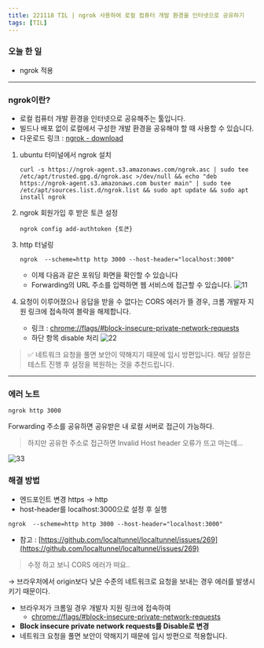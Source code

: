 ```yaml
---
title: 221118 TIL | ngrok 사용하여 로컬 컴퓨터 개발 환경을 인터넷으로 공유하기
tags: [TIL]
---
```


### 오늘 한 일
- ngrok 적용

---

### ngrok이란?

- 로컬 컴퓨터 개발 환경을 인터넷으로 공유해주는 툴입니다.
- 빌드나 배포 없이 로컬에서 구성한 개발 환경을 공유해야 할 때 사용할 수 있습니다.
- 다운로드 링크 :  [ngrok - download](https://ngrok.com/download)

1. ubuntu 터미널에서 ngrok 설치
    
    ```tsx
    curl -s https://ngrok-agent.s3.amazonaws.com/ngrok.asc | sudo tee /etc/apt/trusted.gpg.d/ngrok.asc >/dev/null && echo "deb https://ngrok-agent.s3.amazonaws.com buster main" | sudo tee /etc/apt/sources.list.d/ngrok.list && sudo apt update && sudo apt install ngrok
    ```
    
2. ngrok 회원가입 후 받은 토큰 설정
    
    ```tsx
    ngrok config add-authtoken {토큰}
    ```
    
3. http 터널링
    
    ```tsx
    ngrok  --scheme=http http 3000 --host-header="localhost:3000"
    ```
    
    - 이제 다음과 같은 포워딩 화면을 확인할 수 있습니다
    - Forwarding의 URL 주소를 입력하면 웹 서비스에 접근할 수 있습니다.
    ![11](https://user-images.githubusercontent.com/76581207/202723424-a314f7f0-b926-415e-8ccc-77fd2374a592.png)
4. 요청이 이루어졌으나 응답을 받을 수 없다는 CORS 에러가 뜰 경우, 
크롬 개발자 지원 링크에 접속하여 블락을 해제합니다.
    - 링크 : [chrome://flags/#block-insecure-private-network-requests](chrome://flags/#block-insecure-private-network-requests)
    - 하단 항목 disable 처리
 ![22](https://user-images.githubusercontent.com/76581207/202723427-9f5bb93f-f378-4a23-bf2f-5edfcec5c598.png)
    

>  ✅  네트워크 요청을 풀면 보안이 약해지기 때문에 임시 방편입니다.
해당 설정은 테스트 진행 후 설정을 복원하는 것을 추천드립니다.

---

### 에러 노트

```tsx
ngrok http 3000
```

Forwarding 주소를 공유하면 공유받은 내 로컬 서버로 접근이 가능하다.


> 하지만 공유한 주소로 접근하면 Invalid Host header 오류가 뜨고 마는데…


![33](https://user-images.githubusercontent.com/76581207/202723430-e1351a64-0898-40da-bae0-564e86f8b381.png)


### 해결 방법

- 엔드포인트 변경 https → http
- host-header를 localhost:3000으로 설정 후 실행

```tsx
ngrok  --scheme=http http 3000 --host-header="localhost:3000"
```
- 참고 : [https://github.com/localtunnel/localtunnel/issues/269](https://github.com/localtunnel/localtunnel/issues/269)  

> 수정 하고 보니 CORS 에러가 떠요..

→ 브라우저에서 origin보다 낮은 수준의 네트워크로 요청을 보내는 경우 에러를 발생시키기 때문이다.

- 브라우저가 크롬일 경우 개발자 지원 링크에 접속하여
    - [chrome://flags/#block-insecure-private-network-requests](https://www.notion.so/a71584177c124a7fa319be39c2e0b593)
- **Block insecure private network requests를 Disable로 변경**
- 네트워크 요청을 풀면 보안이 약해지기 때문에 임시 방편으로 적용합니다.